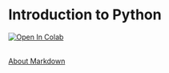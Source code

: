 # Introduction to Python

<a target="_blank" href="https://colab.research.google.com/drive/1j3NpYxFjnqEyzWNYE4vHJ5rrT7yfpjDh#scrollTo=89NQSq32Lfnz">
  <img src="https://colab.research.google.com/assets/colab-badge.svg" alt="Open In Colab"/>
</a>

<br>

<br>

[About Markdown](https://github.com/dashapopova/Intro-to-R/blob/main/week%201/markdown.md)

